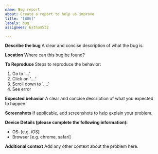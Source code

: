 ```yaml
---
name: Bug report
about: Create a report to help us improve
title: "[BUG]"
labels: bug
assignees: Eatham532

---
```


**Describe the bug**
A clear and concise description of what the bug is.

**Location**
Where can this bug be found?

**To Reproduce**
Steps to reproduce the behavior:
1. Go to '...'
2. Click on '....'
3. Scroll down to '....'
4. See error

**Expected behavior**
A clear and concise description of what you expected to happen.

**Screenshots**
If applicable, add screenshots to help explain your problem.

**Device Details (please complete the following information):**
 - OS: [e.g. iOS]
 - Browser [e.g. chrome, safari]

**Additional context**
Add any other context about the problem here.
